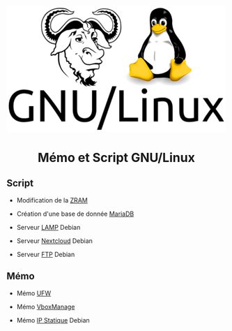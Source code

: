 <img src="./logo.png" />

<h1 align="center">Mémo et Script GNU/Linux</h1>

## Script

- Modification de la [ZRAM](https://github.com/aaaaaaantoine/archlinux-conf/blob/main/zram.sh)

- Création d'une base de donnée [MariaDB](https://github.com/aaaaaaantoine/archlinux-conf/blob/main/mariadb.sh)

- Serveur [LAMP](https://github.com/aaaaaaantoine/archlinux-conf/blob/main/debian-lamp.sh) Debian

- Serveur [Nextcloud](https://github.com/aaaaaaantoine/archlinux-conf/blob/main/nextcloud.sh) Debian

- Serveur [FTP](https://github.com/aaaaaaantoine/archlinux-conf/blob/main/debian-vsftpd.sh) Debian

## Mémo

- Mémo [UFW](https://github.com/aaaaaaantoine/archlinux-conf/blob/main/UFW.md)

- Mémo [VboxManage](https://github.com/aaaaaaantoine/archlinux-conf/blob/main/VboxManage.md)

- Mémo [IP Statique](https://github.com/aaaaaaantoine/archlinux-conf/blob/main/ip-static.md) Debian